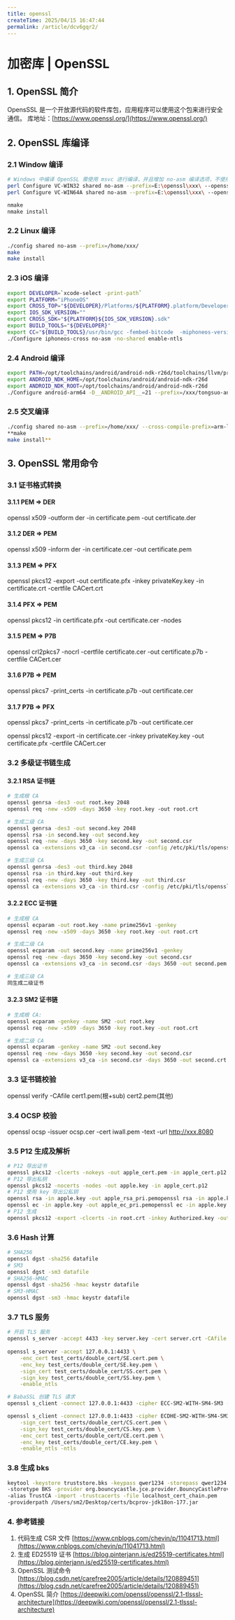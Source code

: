 ```yaml
---
title: openssl
createTime: 2025/04/15 16:47:44
permalink: /article/dcv6gqr2/
---
```


# 加密库 | OpenSSL

## 1. OpenSSL 简介

OpensSSL 是一个开放源代码的软件库包，应用程序可以使用这个包来进行安全通信。
库地址：[https://www.openssl.org/](https://www.openssl.org/)

## 2. OpenSSL 库编译
 
### 2.1 Window 编译

```bash
# Windows 中编译 OpenSSL 需使用 msvc 进行编译，并且增加 no-asm 编译选项，不使用汇编模式进行编译。
perl Configure VC-WIN32 shared no-asm --prefix=E:\openssl\xxx\ --openssldir=E:\openssl\xxx
perl Configure VC-WIN64A shared no-asm --prefix=E:\openssl\xxx\ --openssldir=E:\openssl\xxx

nmake
nmake install
```

### 2.2 Linux 编译

```bash
./config shared no-asm --prefix=/home/xxx/
make
make install
```

### 2.3 iOS 编译

```bash
export DEVELOPER=`xcode-select -print-path`
export PLATFORM="iPhoneOS"
export CROSS_TOP="${DEVELOPER}/Platforms/${PLATFORM}.platform/Developer"
export IOS_SDK_VERSION=""
export CROSS_SDK="${PLATFORM}${IOS_SDK_VERSION}.sdk"
export BUILD_TOOLS="${DEVELOPER}"
export CC="${BUILD_TOOLS}/usr/bin/gcc -fembed-bitcode  -miphoneos-version-min=8.0 -arch arm64"
./Configure iphoneos-cross no-asm -no-shared enable-ntls
```

### 2.4 Android 编译

```bash
export PATH=/opt/toolchains/android/android-ndk-r26d/toolchains/llvm/prebuilt/linux-x86_64/bin:$PATH
export ANDROID_NDK_HOME=/opt/toolchains/android/android-ndk-r26d
export ANDROID_NDK_ROOT=/opt/toolchains/android/android-ndk-r26d
./Configure android-arm64 -D__ANDROID_API__=21 --prefix=/xxx/tongsuo-android
```

### 2.5 交叉编译

```bash
./config shared no-asm --prefix=/home/xxx/ --cross-compile-prefix=arm-linux-gnueabihf-
**make 
make install** 
```

## 3. OpenSSL 常用命令

### 3.1 **证书格式转换**

#### 3.1.1 PEM ⇒ DER

openssl x509 -outform der -in certificate.pem -out certificate.der

#### 3.1.2 DER ⇒ PEM

openssl x509 -inform der -in certificate.cer -out certificate.pem

#### 3.1.3 PEM ⇒ PFX

openssl pkcs12 -export -out certificate.pfx -inkey privateKey.key -in certificate.crt -certfile CACert.crt

#### 3.1.4 PFX ⇒ PEM

openssl pkcs12 -in certificate.pfx -out certificate.cer -nodes

#### 3.1.5 PEM ⇒ P7B

openssl crl2pkcs7 -nocrl -certfile certificate.cer -out certificate.p7b -certfile CACert.cer

#### 3.1.6 P7B ⇒ PEM

openssl pkcs7 -print_certs -in certificate.p7b -out certificate.cer

#### 3.1.7 P7B ⇒ PFX

openssl pkcs7 -print_certs -in certificate.p7b -out certificate.cer

openssl pkcs12 -export -in certificate.cer -inkey privateKey.key -out certificate.pfx -certfile CACert.cer

### 3.2 多级证书链生成

#### 3.2.1 RSA 证书链

```bash
# 生成根 CA
openssl genrsa -des3 -out root.key 2048
openssl req -new -x509 -days 3650 -key root.key -out root.crt

# 生成二级 CA
openssl genrsa -des3 -out second.key 2048
openssl rsa -in second.key -out second.key
openssl req -new -days 3650 -key second.key -out second.csr
openssl ca -extensions v3_ca -in second.csr -config /etc/pki/tls/openssl.cnf -days 3650 -out second.crt -cert root.crt -keyfile root.key

# 生成三级 CA
openssl genrsa -des3 -out third.key 2048
openssl rsa -in third.key -out third.key
openssl req -new -days 3650 -key third.key -out third.csr
openssl ca -extensions v3_ca -in third.csr -config /etc/pki/tls/openssl.cnf -days 3650 -out third.crt -cert second.crt -keyfile second.key
```

#### 3.2.2 ECC 证书链

```bash
# 生成根 CA 
openssl ecparam -out root.key -name prime256v1 -genkey
openssl req -new -x509 -days 3650 -key root.key -out root.crt

# 生成二级 CA
openssl ecparam -out second.key -name prime256v1 -genkey
openssl req -new -days 3650 -key second.key -out second.csr
openssl ca -extensions v3_ca -in second.csr -days 3650 -out second.pem -cert root.pem -keyfile root.key

# 生成三级 CA 
同生成二级证书
```

#### 3.2.3 SM2 证书链

```bash
# 生成根 CA: 
openssl ecparam -genkey -name SM2 -out root.key
openssl req -new -x509 -days 3650 -key root.key -out root.crt

# 生成二级 CA
openssl ecparam -genkey -name SM2 -out second.key
openssl req -new -days 3650 -key second.key -out second.csr
openssl ca -extensions v3_ca -in second.csr -days 3650 -out second.crt -cert root.crt -keyfile root.key
```

### 3.3 证书链校验

openssl verify -CAfile cert1.pem(根+sub) cert2.pem(其他)

### 3.4 OCSP 校验

openssl ocsp -issuer ocsp.cer -cert iwall.pem -text -url http://xxx.8080

### 3.5 P12 生成及解析

```bash
# P12 导出证书
openssl pkcs12 -clcerts -nokeys -out apple_cert.pem -in apple_cert.p12
# P12 导出私钥
openssl pkcs12 -nocerts -nodes -out apple.key -in apple_cert.p12
# P12 使用 key 导出公私钥
openssl rsa -in apple.key -out apple_rsa_pri.pemopenssl rsa -in apple.key -pubout -out apple_rsa_pub.pem
openssl ec -in apple.key -out apple_ec_pri.pemopenssl ec -in apple.key -pubout -out apple_ec_pub.pem
# P12 生成
openssl pkcs12 -export -clcerts -in root.crt -inkey Authorized.key -out Authorized.p12
```

### 3.6 Hash 计算

```bash
# SHA256 
openssl dgst -sha256 datafile
# SM3
openssl dgst -sm3 datafile
# SHA256-HMAC
openssl dgst -sha256 -hmac keystr datafile
# SM3-HMAC
openssl dgst -sm3 -hmac keystr datafile
```

### 3.7 TLS 服务

```bash
# 开启 TLS 服务
openssl s_server -accept 4433 -key server.key -cert server.crt -CAfile certificate_chain.crt -verify 5 -debug
  
openssl s_server -accept 127.0.0.1:4433 \
    -enc_cert test_certs/double_cert/SE.cert.pem \
    -enc_key test_certs/double_cert/SE.key.pem \
    -sign_cert test_certs/double_cert/SS.cert.pem \
    -sign_key test_certs/double_cert/SS.key.pem \
    -enable_ntls

# BabaSSL 创建 TLS 请求
openssl s_client -connect 127.0.0.1:4433 -cipher ECC-SM2-WITH-SM4-SM3 -enable_ntls -ntls

openssl s_client -connect 127.0.0.1:4433 -cipher ECDHE-SM2-WITH-SM4-SM3 \
    -sign_cert test_certs/double_cert/CS.cert.pem \
    -sign_key test_certs/double_cert/CS.key.pem \
    -enc_cert test_certs/double_cert/CE.cert.pem \
    -enc_key test_certs/double_cert/CE.key.pem \
    -enable_ntls -ntls
```

### 3.8 生成 bks

```bash
keytool -keystore truststore.bks -keypass qwer1234 -storepass qwer1234
-storetype BKS -provider org.bouncycastle.jce.provider.BouncyCastleProvider
-alias TrustCA -import -trustcacerts -file localhost_cert_chain.pem 
-providerpath /Users/sm2/Desktop/certs/bcprov-jdk18on-177.jar
```

### 4. 参考链接

1. 代码生成 CSR 文件  [https://www.cnblogs.com/chevin/p/11041713.html](https://www.cnblogs.com/chevin/p/11041713.html)
2. 生成 ED25519 证书 [https://blog.pinterjann.is/ed25519-certificates.html](https://blog.pinterjann.is/ed25519-certificates.html)
3. OpenSSL 测试命令  [https://blog.csdn.net/carefree2005/article/details/120889451](https://blog.csdn.net/carefree2005/article/details/120889451)
4. OpenSSL 简介 [https://deepwiki.com/openssl/openssl/2.1-tlsssl-architecture](https://deepwiki.com/openssl/openssl/2.1-tlsssl-architecture)